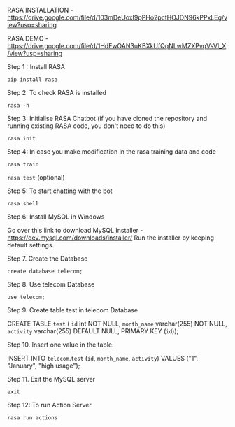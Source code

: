 RASA INSTALLATION - https://drive.google.com/file/d/103mDeUoxI9pPHo2pctHOJDN96kPPxLEg/view?usp=sharing

RASA DEMO - https://drive.google.com/file/d/1HdFwOAN3uKBXkUfQqNLwMZXPvqVsVI_X/view?usp=sharing

Step 1 : Install RASA

`pip install rasa`

Step 2: To check RASA is installed

`rasa -h`

Step 3: Initialise RASA Chatbot (if you have cloned the repository and running existing RASA code, you don't need to do this)

`rasa init`

Step 4: In case you make modification in the rasa training data and code

`rasa train`

`rasa test` (optional)

Step 5: To start chatting with the bot

`rasa shell`

Step 6: Install MySQL in Windows

Go over this link to download MySQL Installer - https://dev.mysql.com/downloads/installer/
Run the installer by keeping default settings.

Step 7. Create the Database

`create database telecom;`

Step 8. Use telecom Database

`use telecom;`

Step 9. Create table test in telecom Database

CREATE TABLE `test` ( `id` int NOT NULL, `month_name` varchar(255) NOT NULL, `activity` varchar(255) DEFAULT NULL, PRIMARY KEY (`id`));

Step 10. Insert one value in the table.

INSERT INTO `telecom`.`test` (`id`, `month_name`, `activity`) VALUES ("1", "January", "high usage");

Step 11. Exit the MySQL server

`exit`

Step 12: To run Action Server

`rasa run actions`

